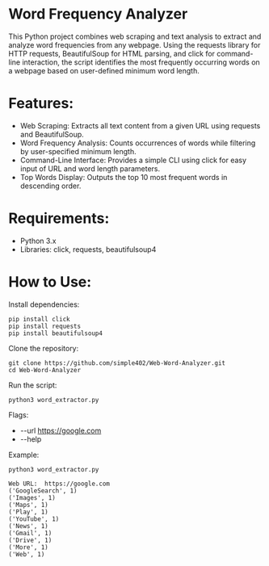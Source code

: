 # Word Frequency Analyzer

This Python project combines web scraping and text analysis to extract and analyze word frequencies from any webpage. Using the requests library for HTTP requests, BeautifulSoup for HTML parsing, and click for command-line interaction, the script identifies the most frequently occurring words on a webpage based on user-defined minimum word length.

# Features:
* Web Scraping: Extracts all text content from a given URL using requests and BeautifulSoup.
* Word Frequency Analysis: Counts occurrences of words while filtering by user-specified minimum length.
* Command-Line Interface: Provides a simple CLI using click for easy input of URL and word length parameters.
* Top Words Display: Outputs the top 10 most frequent words in descending order.

# Requirements:
* Python 3.x
* Libraries: click, requests, beautifulsoup4

# How to Use:
Install dependencies:
```
pip install click 
pip install requests
pip install beautifulsoup4
```
Clone the repository:
```
git clone https://github.com/simple402/Web-Word-Analyzer.git
cd Web-Word-Analyzer
```
Run the script:
```
python3 word_extractor.py
```
Flags:
* --url https://google.com
* --help

Example:
```
python3 word_extractor.py
```
```
Web URL:  https://google.com
('GoogleSearch', 1)
('Images', 1)
('Maps', 1)
('Play', 1)
('YouTube', 1)
('News', 1)
('Gmail', 1)
('Drive', 1)
('More', 1)
('Web', 1)
```
